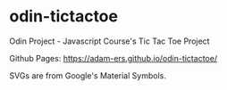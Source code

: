 # odin-tictactoe
Odin Project - Javascript Course's Tic Tac Toe Project

Github Pages: https://adam-ers.github.io/odin-tictactoe/

SVGs are from Google's Material Symbols.
